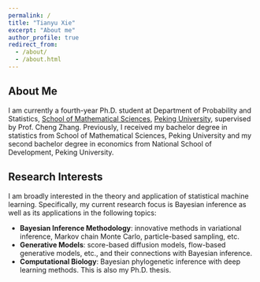 ```yaml
---
permalink: /
title: "Tianyu Xie"
excerpt: "About me"
author_profile: true
redirect_from: 
  - /about/
  - /about.html
---
```


About Me
------------------------
I am currently a fourth-year Ph.D. student at Department of Probability and Statistics, [School of Mathematical Sciences](https://www.math.pku.edu.cn/), [Peking University](https://www.pku.edu.cn/), supervised by Prof. Cheng Zhang.
Previously, I received my bachelor degree in statistics from School of Mathematical Sciences, Peking University and my second bachelor degree in economics from National School of Development, Peking University.

Research Interests
------------------------
I am broadly interested in the theory and application of statistical machine learning. Specifically, my current research focus is Bayesian inference as well as its applications in the following topics:
- <strong>Bayesian Inference Methodology</strong>: innovative methods in variational inference, Markov chain Monte Carlo, particle-based sampling, etc.
- <strong>Generative Models</strong>: score-based diffusion models, flow-based generative models, etc., and their connections with Bayesian inference.
- <strong>Computational Biology</strong>: Bayesian phylogenetic inference with deep learning methods. This is also my Ph.D. thesis.

<!-- Interships
------------------------
- <strong>Huawei Technologies</strong>, Noah's Ark Lab (2024.06-present). 
- <strong>Megvii Technology Inc.</strong>, Research Institute (2022.12-2024.06).  -->
<!-- 
Academic Services
------------------------
- <strong>Conference Reviewer</strong>: NeurIPS, ICLR, AISTATS, ACML -->